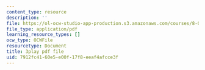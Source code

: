 ```yaml
---
content_type: resource
description: ''
file: https://ol-ocw-studio-app-production.s3.amazonaws.com/courses/8-01sc-classical-mechanics-fall-2016/7912fc4160e5e00f17f8eeaf4afcce3f_jAcdLZRhYNU.pdf
file_type: application/pdf
learning_resource_types: []
ocw_type: OCWFile
resourcetype: Document
title: 3play pdf file
uid: 7912fc41-60e5-e00f-17f8-eeaf4afcce3f
---
```

